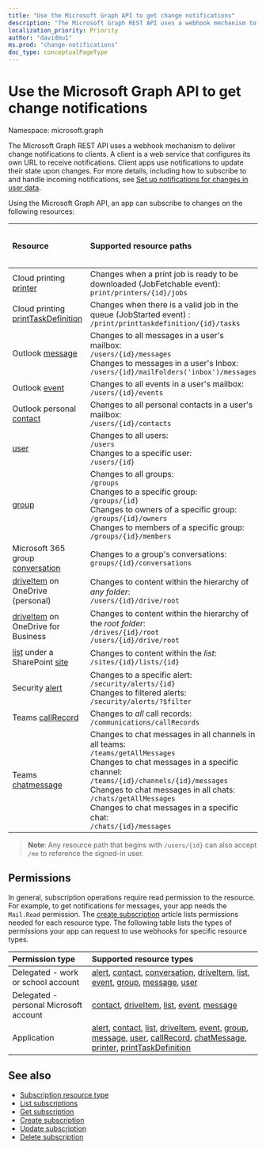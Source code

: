 ```yaml
---
title: "Use the Microsoft Graph API to get change notifications"
description: "The Microsoft Graph REST API uses a webhook mechanism to deliver change notifications to clients. A client is a web service that configures its own URL to receive notifications. Client apps use notifications to update their state upon changes. For more details, including how to subscribe to and handle incoming notifications, see Set up notifications for changes in user data."
localization_priority: Priority
author: "davidmu1"
ms.prod: "change-notifications"
doc_type: conceptualPageType
---
```


# Use the Microsoft Graph API to get change notifications

Namespace: microsoft.graph

The Microsoft Graph REST API uses a webhook mechanism to deliver change notifications to clients. A client is a web service that configures its own URL to receive notifications. Client apps use notifications to update their state upon changes. For more details, including how to subscribe to and handle incoming notifications, see [Set up notifications for changes in user data](/graph/webhooks).

Using the Microsoft Graph API, an app can subscribe to changes on the following resources:

| **Resource** | **Supported resource paths** | **Resource data can be included in notifications**                  |
|:----------------|:------------|:-----------------------------------------|
| Cloud printing [printer][] | Changes when a print job is ready to be downloaded (JobFetchable event):<br>`print/printers/{id}/jobs` | No |
| Cloud printing [printTaskDefinition][] | Changes when there is a valid job in the queue (JobStarted event) :<br>`/print/printtaskdefinition/{id}/tasks` | No |
| Outlook [message][] | Changes to all messages in a user's mailbox: <br>`/users/{id}/messages`<br>Changes to messages in a user's Inbox:<br>`/users/{id}/mailFolders('inbox')/messages` | No |
| Outlook [event][] | Changes to all events in a user's mailbox:<br>`/users/{id}/events` | No |
| Outlook personal [contact][] | Changes to all personal contacts in a user's mailbox:<br>`/users/{id}/contacts` | No |
| [user][] | Changes to all users:<br>`/users` <br>Changes to a specific user:<br>`/users/{id}`| No |
| [group][] | Changes to all groups:<br>`/groups` <br>Changes to a specific group:<br>`/groups/{id}`<br>Changes to owners of a specific group:<br>`/groups/{id}/owners`<br>Changes to members of a specific group:<br>`/groups/{id}/members`  | No |
| Microsoft 365 group [conversation][] | Changes to a group's conversations:<br>`groups/{id}/conversations` | No |
| [driveItem][] on OneDrive (personal) | Changes to content within the hierarchy of _any folder_:<br>`/users/{id}/drive/root` | No |
| [driveItem][] on OneDrive for Business | Changes to content within the hierarchy of the _root folder_:<br>`/drives/{id}/root`<br> `/users/{id}/drive/root` | No |
| [list][] under a SharePoint [site][] | Changes to content within the _list_: <br>`/sites/{id}/lists/{id}` | No |
| Security [alert][] | Changes to a specific alert:<br>`/security/alerts/{id}` <br>Changes to filtered alerts:<br> `/security/alerts/?$filter`| No |
| Teams [callRecord][] | Changes to _all_ call records: `/communications/callRecords` | No |
| Teams [chatmessage][] | Changes to chat messages in all channels in all teams:<br>`/teams/getAllMessages` <br>Changes to chat messages in a specific channel:<br>`/teams/{id}/channels/{id}/messages`<br>Changes to chat messages in all chats:<br>`/chats/getAllMessages` <br>Changes to chat messages in a specific chat:<br>`/chats/{id}/messages` | Yes |

> **Note**: Any resource path that begins with `/users/{id}` can also accept `/me` to reference the signed-in user.

## Permissions

In general, subscription operations require read permission to the resource. For example, to get notifications for messages, your app needs the `Mail.Read` permission. The [create subscription](../api/subscription-post-subscriptions.md) article lists permissions needed for each resource type. The following table lists the types of permissions your app can request to use webhooks for specific resource types.

| Permission type                        | Supported resource types                                                      |
| :------------------------------------- | :------------------------------------------------------------------------------------ |
| Delegated - work or school account     | [alert][], [contact][], [conversation][], [driveItem][], [list][], [event][], [group][], [message][], [user][]|
| Delegated - personal Microsoft account | [contact][], [driveItem][], [list][], [event][], [message][]                                        |
| Application                            | [alert][], [contact][], [list][], [driveItem][], [event][], [group][], [message][], [user][], [callRecord][], [chatMessage][], [printer][], [printTaskDefinition][]|


## See also

- [Subscription resource type](./subscription.md)
- [List subscriptions](../api/subscription-list.md)
- [Get subscription](../api/subscription-get.md)
- [Create subscription](../api/subscription-post-subscriptions.md)
- [Update subscription](../api/subscription-update.md)
- [Delete subscription](../api/subscription-delete.md)

[chatMessage]: ./chatmessage.md
[contact]: ./contact.md
[conversation]: ./conversation.md
[driveItem]: ./driveitem.md
[list]: ./list.md
[site]: ./site.md
[event]: ./event.md
[group]: ./group.md
[message]: ./message.md
[user]: ./user.md
[callRecord]: ./callrecords-callrecord.md
[alert]: ./alert.md
[printer]: ./printer.md
[printTaskDefinition]: ./printtaskdefinition.md

